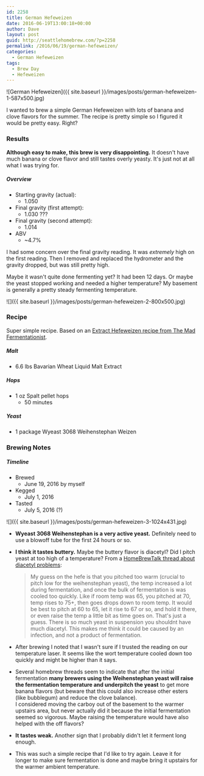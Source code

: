 ```yaml
---
id: 2258
title: German Hefeweizen
date: 2016-06-19T13:00:18+00:00
author: Dave
layout: post
guid: http://seattlehomebrew.com/?p=2258
permalink: /2016/06/19/german-hefeweizen/
categories:
  - German Hefeweizen
tags:
  - Brew Day
  - Hefeweizen
---
```


![German Hefeweizen]({{ site.baseurl }}/images/posts/german-hefeweizen-1-587x500.jpg)

I wanted to brew a simple German Hefeweizen with lots of banana and clove flavors for the summer. The recipe is pretty simple so I figured it would be pretty easy. Right?

<!--more-->

### Results

**Although easy to make, this brew is very disappointing.** It doesn't have much banana or clove flavor and still tastes overly yeasty. It's just not at all what I was trying for.

##### Overview

* Starting gravity (actual): 
  * 1.050
* Final gravity (first attempt): 
  * 1.030 ???
* Final gravity (second attempt): 
  * 1.014
* ABV 
  * ~4.7% 

I had some concern over the final gravity reading. It was _extremely_ high on the first reading. Then I removed and replaced the hydrometer and the gravity dropped, but was still pretty high.

Maybe it wasn't quite done fermenting yet? It had been 12 days. Or maybe the yeast stopped working and needed a higher temperature? My basement is generally a pretty steady fermenting temperature.

![]({{ site.baseurl }}/images/posts/german-hefeweizen-2-800x500.jpg)

### Recipe

Super simple recipe. Based on an [Extract Hefeweizen recipe from The Mad Fermentationist](http://www.themadfermentationist.com/2009/09/extract-hefeweizen-recipe.html).

##### Malt

* 6.6 lbs Bavarian Wheat Liquid Malt Extract

##### Hops

* 1 oz Spalt pellet hops 
  * 50 minutes

##### Yeast
    
* 1 package Wyeast 3068 Weihenstephan Weizen 

    
### Brewing Notes
    
##### Timeline
    
* Brewed 
  * June 19, 2016 by myself
* Kegged 
  * July 1, 2016
* Tasted 
  * July 5, 2016 (?) 
    
![]({{ site.baseurl }}/images/posts/german-hefeweizen-3-1024x431.jpg)

* **Wyeast 3068 Weihenstephan is a very active yeast.** Definitely need to use a blowoff tube for the first 24 hours or so.
    
* **I think it tastes buttery.** Maybe the buttery flavor is diacetyl? Did I pitch yeast at too high of a temperature? From a [HomeBrewTalk thread about diacetyl problems](http://www.homebrewtalk.com/showthread.php?t=243976#post2899774):   
  > My guess on the hefe is that you pitched too warm (crucial to pitch low for the weihenstephan yeast), the temp increased a lot during fermentation, and once the bulk of fermentation is was cooled too quickly. Like if room temp was 65, you pitched at 70, temp rises to 75+, then goes drops down to room temp. It would be best to pitch at 60 to 65, let it rise to 67 or so, and hold it there, or even raise the temp a little bit as time goes on. That's just a guess. There is so much yeast in suspension you shouldnt have much diacetyl. This makes me think it could be caused by an infection, and not a product of fermentation.     
* After brewing I noted that I wasn't sure if I trusted the reading on our temperature laser. It seems like the wort temperature cooled down too quickly and might be higher than it says.
* Several homebrew threads seem to indicate that after the initial fermentation **many brewers using the Weihenstephan yeast will raise the fermentation temperature and underpitch the yeast** to get more banana flavors (but beware that this could also increase other esters (like bubblegum) and reduce the clove balance).   
  I considered moving the carboy out of the basement to the warmer upstairs area, but never actually did it because the initial fermentation seemed so vigorous. Maybe raising the temperature would have also helped with the off flavors?    
* **It tastes weak.** Another sign that I probably didn't let it ferment long enough.
* This was such a simple recipe that I'd like to try again. Leave it for longer to make sure fermentation is done and maybe bring it upstairs for the warmer ambient temperature.